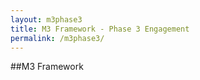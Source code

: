 ```yaml
---
layout: m3phase3
title: M3 Framework - Phase 3 Engagement
permalink: /m3phase3/
---
```

##M3 Framework
